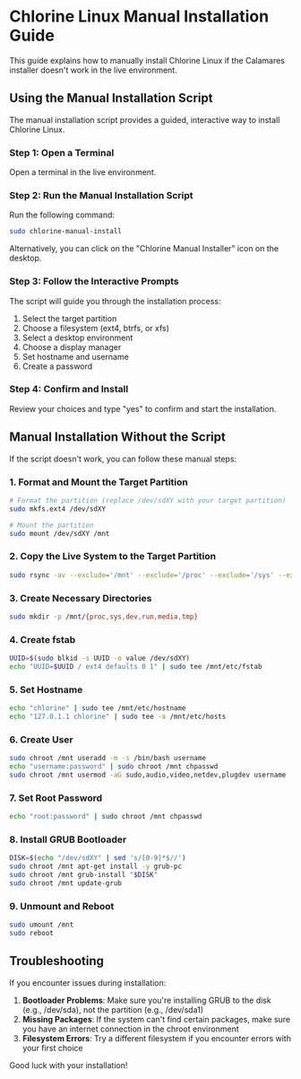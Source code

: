 # Chlorine Linux Manual Installation Guide

This guide explains how to manually install Chlorine Linux if the Calamares installer doesn't work in the live environment.

## Using the Manual Installation Script

The manual installation script provides a guided, interactive way to install Chlorine Linux.

### Step 1: Open a Terminal

Open a terminal in the live environment.

### Step 2: Run the Manual Installation Script

Run the following command:

```bash
sudo chlorine-manual-install
```

Alternatively, you can click on the "Chlorine Manual Installer" icon on the desktop.

### Step 3: Follow the Interactive Prompts

The script will guide you through the installation process:

1. Select the target partition
2. Choose a filesystem (ext4, btrfs, or xfs)
3. Select a desktop environment
4. Choose a display manager
5. Set hostname and username
6. Create a password

### Step 4: Confirm and Install

Review your choices and type "yes" to confirm and start the installation.

## Manual Installation Without the Script

If the script doesn't work, you can follow these manual steps:

### 1. Format and Mount the Target Partition

```bash
# Format the partition (replace /dev/sdXY with your target partition)
sudo mkfs.ext4 /dev/sdXY

# Mount the partition
sudo mount /dev/sdXY /mnt
```

### 2. Copy the Live System to the Target Partition

```bash
sudo rsync -av --exclude='/mnt' --exclude='/proc' --exclude='/sys' --exclude='/dev' --exclude='/run' --exclude='/media' --exclude='/tmp' / /mnt/
```

### 3. Create Necessary Directories

```bash
sudo mkdir -p /mnt/{proc,sys,dev,run,media,tmp}
```

### 4. Create fstab

```bash
UUID=$(sudo blkid -s UUID -o value /dev/sdXY)
echo "UUID=$UUID / ext4 defaults 0 1" | sudo tee /mnt/etc/fstab
```

### 5. Set Hostname

```bash
echo "chlorine" | sudo tee /mnt/etc/hostname
echo "127.0.1.1 chlorine" | sudo tee -a /mnt/etc/hosts
```

### 6. Create User

```bash
sudo chroot /mnt useradd -m -s /bin/bash username
echo "username:password" | sudo chroot /mnt chpasswd
sudo chroot /mnt usermod -aG sudo,audio,video,netdev,plugdev username
```

### 7. Set Root Password

```bash
echo "root:password" | sudo chroot /mnt chpasswd
```

### 8. Install GRUB Bootloader

```bash
DISK=$(echo "/dev/sdXY" | sed 's/[0-9]*$//')
sudo chroot /mnt apt-get install -y grub-pc
sudo chroot /mnt grub-install "$DISK"
sudo chroot /mnt update-grub
```

### 9. Unmount and Reboot

```bash
sudo umount /mnt
sudo reboot
```

## Troubleshooting

If you encounter issues during installation:

1. **Bootloader Problems**: Make sure you're installing GRUB to the disk (e.g., /dev/sda), not the partition (e.g., /dev/sda1)
2. **Missing Packages**: If the system can't find certain packages, make sure you have an internet connection in the chroot environment
3. **Filesystem Errors**: Try a different filesystem if you encounter errors with your first choice

Good luck with your installation!
